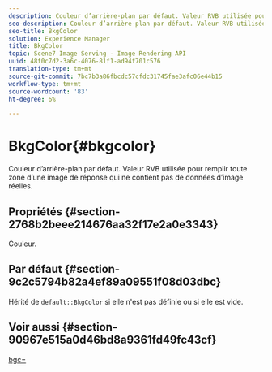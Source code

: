 ```yaml
---
description: Couleur d’arrière-plan par défaut. Valeur RVB utilisée pour remplir toute zone d’une image de réponse qui ne contient pas de données d’image réelles.
seo-description: Couleur d’arrière-plan par défaut. Valeur RVB utilisée pour remplir toute zone d’une image de réponse qui ne contient pas de données d’image réelles.
seo-title: BkgColor
solution: Experience Manager
title: BkgColor
topic: Scene7 Image Serving - Image Rendering API
uuid: 48f0c7d2-3a6c-4076-81f1-ad94f701c576
translation-type: tm+mt
source-git-commit: 7bc7b3a86fbcdc57cfdc31745fae3afc06e44b15
workflow-type: tm+mt
source-wordcount: '83'
ht-degree: 6%

---
```



# BkgColor{#bkgcolor}

Couleur d’arrière-plan par défaut. Valeur RVB utilisée pour remplir toute zone d’une image de réponse qui ne contient pas de données d’image réelles.

## Propriétés {#section-2768b2beee214676aa32f17e2a0e3343}

Couleur.

## Par défaut {#section-9c2c5794b82a4ef89a09551f08d03dbc}

Hérité de `default::BkgColor` si elle n&#39;est pas définie ou si elle est vide.

## Voir aussi {#section-90967e515a0d46bd8a9361fd49fc43cf}

[bgc=](../../../../../is-api/http-ref/image-serving-api-ref/c-http-protocol-reference/c-command-reference/r-bgc.md#reference-53376175f617446fbe5c69120f834b88)
